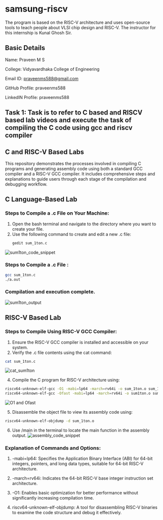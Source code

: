# samsung-riscv
The program is based on the RISC-V architecture and uses open-source tools to teach people about VLSI chip design and RISC-V. The instructor for this internship is Kunal Ghosh Sir.

## Basic Details

Name: Praveen M S

College: Vidyavardhaka College of Engineering

Email ID: praveenms588@gmail.com

GitHub Profile: praveenms588

LinkedIN Profile: praveenms588

## Task 1: Task is to refer to C based and RISCV based lab videos and execute the task of compiling the C code using gcc and riscv compiler

## C and RISC-V Based Labs

This repository demonstrates the processes involved in compiling C programs and generating assembly code using both a standard GCC compiler and a RISC-V GCC compiler. It includes comprehensive steps and explanations to guide users through each stage of the compilation and debugging workflow.

## C Language-Based Lab

### Steps to Compile a .c File on Your Machine:

1. Open the bash terminal and navigate to the directory where you want to create your file.
2. Use the following command to create and edit a new .c file:
   ```sh
   gedit sum_1ton.c
![sum1ton_code_snippet](https://github.com/user-attachments/assets/04232a53-ca09-4015-85fb-3a441fc0b7dd)
### Steps to Compile a .c File :
 ```sh
 gcc sum_1ton.c
 ./a.out
```
### Compilation and execution complete.

![sum1ton_output](https://github.com/user-attachments/assets/24681ff5-a2ab-45c2-a6f5-bbb96f3e8058)


## RISC-V Based Lab

### Steps to Compile Using RISC-V GCC Compiler:
1. Ensure the RISC-V GCC compiler is installed and accessible on your system.
2. Verify the .c file contents using the cat command:
```sh
cat sum_1ton.c
```
![cat_sum1ton](https://github.com/user-attachments/assets/804de266-d64b-4bfc-82e5-d001f9e754cd)

4. Compile the C program for RISC-V architecture using:
 ```sh
riscv64-unknown-elf-gcc -O1 -mabi=lp64 -march=rv64i -o sum_1ton.o sum_1ton.c
riscv64-unknown-elf-gcc -Ofast -mabi=lp64 -march=rv64i -o sum1ton.o sum1ton.c
```
![O1 and Ofast](https://github.com/user-attachments/assets/463e27c5-465e-4dd3-ae1c-899aae08c371)


5. Disassemble the object file to view its assembly code using:
 ```sh
riscv64-unknown-elf-objdump -d sum_1ton.o
```
6. Use /main in the terminal to locate the main function in the assembly output.
![assembly_code_snippet](https://github.com/user-attachments/assets/98ebc243-65f5-441a-8e8e-dc1353a18050)

### Explanation of Commands and Options: 
1. -mabi=lp64: Specifies the Application Binary Interface (ABI) for 64-bit integers, pointers, and long data types, suitable for 64-bit RISC-V architecture.

2. -march=rv64i: Indicates the 64-bit RISC-V base integer instruction set architecture.

3. -O1: Enables basic optimization for better performance without significantly increasing compilation time.

4. riscv64-unknown-elf-objdump: A tool for disassembling RISC-V binaries to examine the code structure and debug it effectively.
